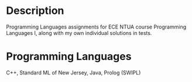 # Description
Programming Languages assignments for ECE NTUA course Programming Languages I, along with my own individual solutions in tests.

# Programming Languages
C++, Standard ML of New Jersey, Java, Prolog (SWIPL)

